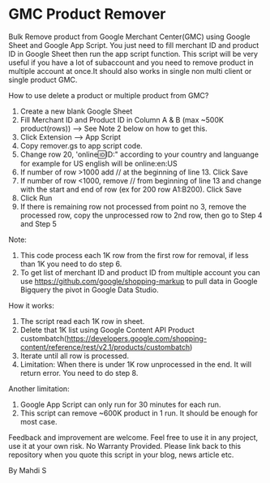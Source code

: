 # GMC Product Remover
Bulk Remove product from Google Merchant Center(GMC) using Google Sheet and Google App Script. You just need to fill merchant ID and product ID in Google Sheet then run the app script function. This script will be very useful if you have a lot of subaccount and you need to remove product in multiple account at once.It should also works in single non multi client or single product GMC.


How to use delete a product or multiple product from GMC?

1. Create a new blank Google Sheet 
2. Fill Merchant ID and Product ID in Column A & B (max ~500K product(rows)) --> See Note 2 below on how to get this.
3. Click Extension --> App Script
4. Copy remover.gs to app script code.
5. Change row 20, 'online:id:ID:" according to your country and languange for example for US english will be online:en:US
6. If number of row >1000 add // at the beginning of line 13. Click Save
7. If number of row <1000, remove // from beginning of line 13 and change with the start and end of row (ex  for 200 row A1:B200). Click Save
8. Click Run
9. If there is remaining row not processed from point no 3, remove the processed row, copy the unprocessed row to  2nd row, then go to Step 4 and Step 5



Note: 
1. This code process each 1K row from the first row for removal, if less than 1K you need to do step 6.
2. To get list of merchant ID and product ID from multiple account you can use https://github.com/google/shopping-markup to pull data in Google Bigquery the pivot in Google Data Studio.


How it works:
1. The script read each 1K row in sheet.
2. Delete that 1K list using Google Content API Product custombatch(https://developers.google.com/shopping-content/reference/rest/v2.1/products/custombatch)
3. Iterate until all row is processed.
4. Limitation: When there is under 1K row unprocessed in the end. It will return error. You need to do step 8.

Another limitation:
1. Google App Script can only run for 30 minutes for each run.
2. This script can remove ~600K product in 1 run. It should be enough for most case.


Feedback and improvement are welcome. Feel free to use it in any project, use it at your own risk. No Warranty Provided. 
Please link back to this repository when you quote this script in your blog, news article etc.


By Mahdi S


